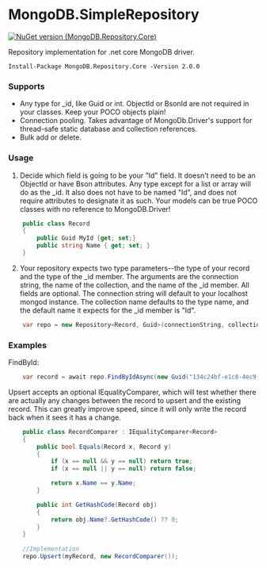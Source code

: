 # MongoDB.SimpleRepository
[![NuGet version (MongoDB.Repository.Core)](https://img.shields.io/nuget/v/MongoDB.Repository.Core.svg?style=flat-square)](https://www.nuget.org/packages/MongoDB.Repository.Core/)

Repository implementation for .net core MongoDB driver. 

```
Install-Package MongoDB.Repository.Core -Version 2.0.0 
```

### Supports
* Any type for \_id, like Guid or int. ObjectId or BsonId are not required in your classes. Keep your POCO objects plain!
* Connection pooling. Takes advantage of MongoDb.Driver's support for thread-safe static database and collection references.
* Bulk add or delete.

### Usage

1. Decide which field is going to be your "Id" field. It doesn't need to be an ObjectId or have Bson attributes. Any type except for a list or array will do as the \_id. It also does not have to be named "Id", and does not require attributes to designate it as such. Your models can be true POCO classes with no reference to MongoDB.Driver!
```csharp
    public class Record
    {
        public Guid MyId {get; set;}
        public string Name { get; set; }
    }
```
2. Your repository expects two type parameters--the type of your record and the type of the \_id member. The arguments are the connection string, the name of the collection, and the name of the \_id member. All fields are optional. The connection string will default to your localhost mongod instance. The collection name defaults to the type name, and the default name it expects for the \_id member is "Id".
```csharp
    var repo = new Repository<Record, Guid>(connectionString, collectionName, idName);
```
### Examples
FindById:
```csharp
    var record = await repo.FindByIdAsync(new Guid("134c24bf-e1c8-4ec9-bd7e-ebbe211ebb72"));
```

Upsert accepts an optional IEqualityComparer, which will test whether there are actually any changes between the record to upsert and the existing record. This can greatly improve speed, since it will only write the record back when it sees it has a change.

```csharp
    public class RecordComparer : IEqualityComparer<Record>
    {
        public bool Equals(Record x, Record y)
        {
            if (x == null && y == null) return true;
            if (x == null || y == null) return false;

            return x.Name == y.Name;
        }

        public int GetHashCode(Record obj)
        {
            return obj.Name?.GetHashCode() ?? 0;
        }
    }
    
    //Implementation
    repo.Upsert(myRecord, new RecordComparer());
```
